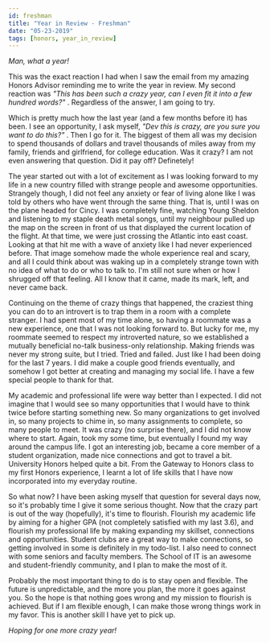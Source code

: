 ```yaml
---
id: freshman
title: "Year in Review - Freshman"
date: "05-23-2019"
tags: [honors, year_in_review]
---
```


_Man, what a year!_

This was the exact reaction I had when I saw the email from my
amazing Honors Advisor reminding me to write the year in
review. My second reaction was _"This has been such a crazy year, can I even fit it into a few hundred words?"_
. Regardless of the answer, I am going to try.

Which is pretty much how the last year (and a few months
before it) has been. I see an opportunity, I ask myself, _"Dev this is crazy, are you sure you want to do this?"_
. Then I go for it. The biggest of them all was my decision to
spend thousands of dollars and travel thousands of miles away
from my family, friends and girlfriend, for college education.
Was it crazy? I am not even answering that question. Did it
pay off? Definetely!

The year started out with a lot of excitement as I was looking
forward to my life in a new country filled with strange people
and awesome opportunities. Strangely though, I did not feel
any anxiety or fear of living alone like I was told by others
who have went through the same thing. That is, until I was on
the plane headed for Cincy. I was completely fine, watching
Young Sheldon and listening to my staple death metal songs,
until my neighbour pulled up the map on the screen in front of
us that displayed the current location of the flight. At that
time, we were just crossing the Atlantic into east coast.
Looking at that hit me with a wave of anxiety like I had never
experienced before. That image somehow made the whole
experience real and scary, and all I could think about was
waking up in a completely strange town with no idea of what to
do or who to talk to. I'm still not sure when or how I
shrugged off that feeling. All I know that it came, made its
mark, left, and never came back.

Continuing on the theme of crazy things that happened, the
craziest thing you can do to an introvert is to trap them in a
room with a complete stranger. I had spent most of my time
alone, so having a roommate was a new experience, one that I
was not looking forward to. But lucky for me, my roommate
seemed to respect my introverted nature, so we established a
mutually beneficial no-talk business-only relationship. Making
friends was never my strong suite, but I tried. Tried and
failed. Just like I had been doing for the last 7 years. I did
make a couple good friends eventually, and somehow I got
better at creating and managing my social life. I have a few
special people to thank for that.

My academic and professional life were way better than I
expected. I did not imagine that I would see so many
opportunities that I would have to think twice before starting
something new. So many organizations to get involved in, so
many projects to chime in, so many assignments to complete, so
many people to meet. It was crazy (no surprise there), and I
did not know where to start. Again, took my some time, but
eventually I found my way around the campus life. I got an
interesting job, became a core member of a student
organization, made nice connections and got to travel a bit.
University Honors helped quite a bit. From the Gateway to
Honors class to my first Honors experience, I learnt a lot of
life skills that I have now incorporated into my everyday
routine.

So what now? I have been asking myself that question for
several days now, so it's probably time I give it some serious
thought. Now that the crazy part is out of the way
(hopefully), it's time to flourish. Flourish my academic life
by aiming for a higher GPA (not completely satisfied with my
last 3.6), and flourish my professional life by making
expanding my skillset, connections and opportunities. Student
clubs are a great way to make connections, so getting involved
in some is definitely in my todo-list. I also need to connect
with some seniors and faculty members. The School of IT is an
awesome and student-friendly community, and I plan to make the
most of it.

Probably the most important thing to do is to stay open and
flexible. The future is unpredictable, and the more you plan,
the more it goes against you. So the hope is that nothing goes
wrong and my mission to flourish is achieved. But if I am
flexible enough, I can make those wrong things work in my
favor. This is another skill I have yet to pick up.

_Hoping for one more crazy year!_
